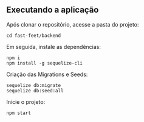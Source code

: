 ## Executando a aplicação

Após clonar o repositório, acesse a pasta do projeto:

    cd fast-feet/backend

Em seguida, instale as dependências:

    npm i
    npm install -g sequelize-cli

Criação das Migrations e Seeds:

    sequelize db:migrate
    sequelize db:seed:all

Inicie o projeto:

    npm start
